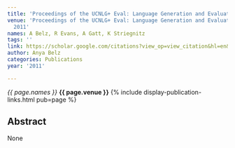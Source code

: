 ```yaml
---
title: 'Proceedings of the UCNLG+ Eval: Language Generation and Evaluation Workshop'
venue: 'Proceedings of the UCNLG+ Eval: Language Generation and Evaluation Workshop,
  2011'
names: A Belz, R Evans, A Gatt, K Striegnitz
tags: ''
link: https://scholar.google.com/citations?view_op=view_citation&hl=en&user=trwwiW4AAAAJ&pagesize=100&sortby=pubdate&citation_for_view=trwwiW4AAAAJ:1sJd4Hv_s6UC
author: Anya Belz
categories: Publications
year: '2011'

---
```


*{{ page.names }}*
**{{ page.venue }}**
{% include display-publication-links.html pub=page %}
## Abstract

None